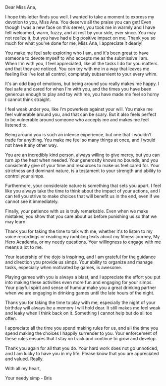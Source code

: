 Dear Miss Ana,

I hope this letter finds you well. I wanted to take a moment to express my devotion to you, Miss Ana. You deserve all the praise you can get! Even though I was a new face on this server, you took me in warmly and I have felt welcomed, warm, fuzzy, and at rest by your side, ever since. You may not realize it, but you have had a big positive impact on me. Thank you so much for what you've done for me, Miss Ana, I appreciate it dearly!

You make me feel safe exploring who I am, and it's been great to have someone to devote myself to who accepts me as the submissive I am. When I'm with you, I feel appreciated, like all the tasks I do for you matters and that they are noticed. You can toy with me in a way that leaves me feeling like I've lost all control, completely subservient to your every whim.

It's an odd bag of emotions, but being around you really makes me happy. I feel safe and cared for when I'm with you, and the times you have been generous enough to play and toy with me, you have made me feel so horny I cannot think straight.

I feel weak under you, like I'm powerless against your will. You make me feel vulnerable around you, and that can be scary. But it also feels perfect to be vulnerable around someone who accepts me and makes me feel listened to. 

Being around you is such an intense experience, but one that I wouldn't trade for anything. You make me feel so many things at once, and I would not have it any other way.

You are an incredibly kind person, always willing to give mercy, but you can turn up the heat when needed. Your generosity knows no bounds, and you consistently give of your time and resources to make us feel cared for. Your strictness and dominant nature, is a testament to your strength and ability to control your simps.

Furthermore, your considerate nature is something that sets you apart. I feel like you always take the time to think about the impact of your actions, and I can tell you strive to make choices that will benefit us in the end, even if we cannot see it immediately.

Finally, your patience with us is truly remarkable. Even when we make mistakes, you show that you care about us before punishing us so that we may learn.

Thank you for taking the time to talk with me, whether it's to listen to my voice recordings or reading my rambling texts about my fitness journey, My Hero Academia, or my needy questions. Your willingness to engage with me means a lot to me.

Your leadership of the dojo is inspiring, and I am grateful for the guidance and direction you provide us simps. Your ability to organize and manage tasks, especially when motivated by games, is awesome. 

Playing games with you is always a blast, and I appreciate the effort you put into making these activities even more fun and engaging for your simps. Your playful spirit and sense of humour make you a great drinking partner when we are engaging in drinking games until the late hours of the night.

Thank you for taking the time to play with me, especially the night of your birthday will always be a memory I will hold dear. It still makes me feel weak and leaky when I think back on it. Something I cannot help but do all too often.

I appreciate all the time you spend making rules for us, and all the time you spend making the choices I happily surrender to you. Your enforcement of these rules ensures that I stay on track and continue to grow and develop.

Thank you again for all that you do. Your hard work does not go unnoticed, and I am lucky to have you in my life. Please know that you are appreciated and valued. Really.

With all my heart,

Your needy simp - Bris